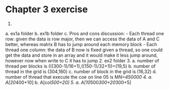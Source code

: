 # Chapter 3 exercise
1.
  a. ex1a folder
  b. ex1b folder
  c. Pros and cons discussion:
    - Each thread one row: given the data is row major, then we can access the data of A and C better, whereas matrix B has to jump around each memory block
    - Each thread one column: the data of B now is fixed given a thread, so one could get the data and store in an array and it would make it less jump around, however now when write to C it has to jump
2. ex2 folder
3.
  a. number of thread per blocks is (((300-1)/16+1),((150-1)/32+1))=(19,5)
  b. number of thread in the grid is (304,160)
  c. number of block in the grid is (16,32)
  d. number of thread that execute the coe on line 05 is M*N=450000
4.
  a. A[20*400+10]
  b. A[col*500+20]
5.
  a. A[10*500*300+20*300+5]
